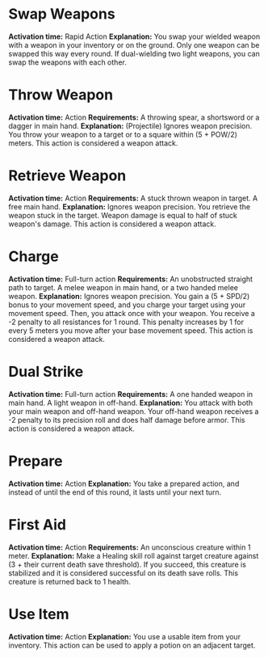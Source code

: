 # Swap Weapons
**Activation time:** Rapid Action
**Explanation:**
	You swap your wielded weapon with a weapon in your inventory or on the ground. Only one weapon can be swapped this way every round.
	If dual-wielding two light weapons, you can swap the weapons with each other.

# Throw Weapon
**Activation time:** Action
**Requirements:** 
	A throwing spear, a shortsword or a dagger in main hand.
**Explanation:** 
	(Projectile)
	Ignores weapon precision.
	You throw your weapon to a target or to a square within (5 + POW/2) meters.
	This action is considered a weapon attack.

# Retrieve Weapon
**Activation time:** Action
**Requirements:**
	A stuck thrown weapon in target. 
	A free main hand.
**Explanation:**
	Ignores weapon precision.
	You retrieve the weapon stuck in the target.
	Weapon damage is equal to half of stuck weapon's damage.
	This action is considered a weapon attack.

# Charge
**Activation time:** Full-turn action
**Requirements:** 
	An unobstructed straight path to target.
	A melee weapon in main hand, or a two handed melee weapon.
**Explanation:** 
	Ignores weapon precision.
	You gain a (5 + SPD/2) bonus to your movement speed, and you charge your target using your movement speed. Then, you attack once with your weapon.
	You receive a -2 penalty to all resistances for 1 round.
	This penalty increases by 1 for every 5 meters you move after your base movement speed.
	This action is considered a weapon attack.

# Dual Strike
**Activation time:** Full-turn action
**Requirements:** 
	A one handed weapon in main hand.
	A light weapon in off-hand.
**Explanation:** 
	You attack with both your main weapon and off-hand weapon.
	Your off-hand weapon receives a -2 penalty to its precision roll and does half damage before armor. 
	This action is considered a weapon attack.

# Prepare
**Activation time:** Action
**Explanation:** 
	You take a prepared action, and instead of until the end of this round, it lasts until your next turn.

# First Aid
**Activation time:** Action
**Requirements:** 
	An unconscious creature within 1 meter.
**Explanation:** 
	Make a Healing skill roll against target creature against (3 + their current death save threshold).
	If you succeed, this creature is stabilized and it is considered successful on its death save rolls. 
	This creature is returned back to 1 health.

# Use Item
**Activation time:** Action
**Explanation:** 
	You use a usable item from your inventory.
	This action can be used to apply a potion on an adjacent target.